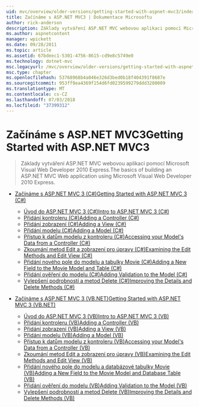 ```yaml
---
uid: mvc/overview/older-versions/getting-started-with-aspnet-mvc3/index
title: Začínáme s ASP.NET MVC3 | Dokumentace Microsoftu
author: rick-anderson
description: Základy vytváření ASP.NET MVC webovou aplikaci pomocí Microsoft Visual Web Developer 2010 Express.
ms.author: aspnetcontent
manager: wpickett
ms.date: 09/28/2011
ms.topic: article
ms.assetid: 67bdeec1-5301-4756-8615-cd9e8c5749e0
ms.technology: dotnet-mvc
msc.legacyurl: /mvc/overview/older-versions/getting-started-with-aspnet-mvc3
msc.type: chapter
ms.openlocfilehash: 53768968b4a046e326d3bed0b18f404391f8687e
ms.sourcegitcommit: 953ff9ea4369f154d6fd0239599279ddd3280009
ms.translationtype: MT
ms.contentlocale: cs-CZ
ms.lasthandoff: 07/03/2018
ms.locfileid: "37399312"
---
```

<a name="getting-started-with-aspnet-mvc3"></a><span data-ttu-id="b6b98-103">Začínáme s ASP.NET MVC3</span><span class="sxs-lookup"><span data-stu-id="b6b98-103">Getting Started with ASP.NET MVC3</span></span>
====================
> <span data-ttu-id="b6b98-104">Základy vytváření ASP.NET MVC webovou aplikaci pomocí Microsoft Visual Web Developer 2010 Express.</span><span class="sxs-lookup"><span data-stu-id="b6b98-104">The basics of building an ASP.NET MVC Web application using Microsoft Visual Web Developer 2010 Express.</span></span>


- [<span data-ttu-id="b6b98-105">Začínáme s ASP.NET MVC 3 (C#)</span><span class="sxs-lookup"><span data-stu-id="b6b98-105">Getting Started with ASP.NET MVC 3 (C#)</span></span>](cs/index.md)

    - [<span data-ttu-id="b6b98-106">Úvod do ASP.NET MVC 3 (C#)</span><span class="sxs-lookup"><span data-stu-id="b6b98-106">Intro to ASP.NET MVC 3 (C#)</span></span>](cs/intro-to-aspnet-mvc-3.md)
    - [<span data-ttu-id="b6b98-107">Přidání kontroleru (C#)</span><span class="sxs-lookup"><span data-stu-id="b6b98-107">Adding a Controller (C#)</span></span>](cs/adding-a-controller.md)
    - [<span data-ttu-id="b6b98-108">Přidání zobrazení (C#)</span><span class="sxs-lookup"><span data-stu-id="b6b98-108">Adding a View (C#)</span></span>](cs/adding-a-view.md)
    - [<span data-ttu-id="b6b98-109">Přidání modelu (C#)</span><span class="sxs-lookup"><span data-stu-id="b6b98-109">Adding a Model (C#)</span></span>](cs/adding-a-model.md)
    - [<span data-ttu-id="b6b98-110">Přístup k datům modelu z kontroleru (C#)</span><span class="sxs-lookup"><span data-stu-id="b6b98-110">Accessing your Model's Data from a Controller (C#)</span></span>](cs/accessing-your-models-data-from-a-controller.md)
    - [<span data-ttu-id="b6b98-111">Zkoumání metod Edit a zobrazení pro úpravy (C#)</span><span class="sxs-lookup"><span data-stu-id="b6b98-111">Examining the Edit Methods and Edit View (C#)</span></span>](cs/examining-the-edit-methods-and-edit-view.md)
    - [<span data-ttu-id="b6b98-112">Přidání nového pole do modelu a tabulky Movie (C#)</span><span class="sxs-lookup"><span data-stu-id="b6b98-112">Adding a New Field to the Movie Model and Table (C#)</span></span>](cs/adding-a-new-field.md)
    - [<span data-ttu-id="b6b98-113">Přidání ověření do modelu (C#)</span><span class="sxs-lookup"><span data-stu-id="b6b98-113">Adding Validation to the Model (C#)</span></span>](cs/adding-validation-to-the-model.md)
    - [<span data-ttu-id="b6b98-114">Vylepšení podrobností a metod Delete (C#)</span><span class="sxs-lookup"><span data-stu-id="b6b98-114">Improving the Details and Delete Methods (C#)</span></span>](cs/improving-the-details-and-delete-methods.md)
- [<span data-ttu-id="b6b98-115">Začínáme s ASP.NET MVC 3 (VB.NET)</span><span class="sxs-lookup"><span data-stu-id="b6b98-115">Getting Started with ASP.NET MVC 3 (VB.NET)</span></span>](vb/index.md)

    - [<span data-ttu-id="b6b98-116">Úvod do ASP.NET MVC 3 (VB)</span><span class="sxs-lookup"><span data-stu-id="b6b98-116">Intro to ASP.NET MVC 3 (VB)</span></span>](vb/intro-to-aspnet-mvc-3.md)
    - [<span data-ttu-id="b6b98-117">Přidání kontroleru (VB)</span><span class="sxs-lookup"><span data-stu-id="b6b98-117">Adding a Controller (VB)</span></span>](vb/adding-a-controller.md)
    - [<span data-ttu-id="b6b98-118">Přidání zobrazení (VB)</span><span class="sxs-lookup"><span data-stu-id="b6b98-118">Adding a View (VB)</span></span>](vb/adding-a-view.md)
    - [<span data-ttu-id="b6b98-119">Přidání modelu (VB)</span><span class="sxs-lookup"><span data-stu-id="b6b98-119">Adding a Model (VB)</span></span>](vb/adding-a-model.md)
    - [<span data-ttu-id="b6b98-120">Přístup k datům modelu z kontroleru (VB)</span><span class="sxs-lookup"><span data-stu-id="b6b98-120">Accessing your Model's Data from a Controller (VB)</span></span>](vb/accessing-your-models-data-from-a-controller.md)
    - [<span data-ttu-id="b6b98-121">Zkoumání metod Edit a zobrazení pro úpravy (VB)</span><span class="sxs-lookup"><span data-stu-id="b6b98-121">Examining the Edit Methods and Edit View (VB)</span></span>](vb/examining-the-edit-methods-and-edit-view.md)
    - [<span data-ttu-id="b6b98-122">Přidání nového pole do modelu a databázové tabulky Movie (VB)</span><span class="sxs-lookup"><span data-stu-id="b6b98-122">Adding a New Field to the Movie Model and Database Table (VB)</span></span>](vb/adding-a-new-field.md)
    - [<span data-ttu-id="b6b98-123">Přidání ověření do modelu (VB)</span><span class="sxs-lookup"><span data-stu-id="b6b98-123">Adding Validation to the Model (VB)</span></span>](vb/adding-validation-to-the-model.md)
    - [<span data-ttu-id="b6b98-124">Vylepšení podrobností a metod Delete (VB)</span><span class="sxs-lookup"><span data-stu-id="b6b98-124">Improving the Details and Delete Methods (VB)</span></span>](vb/improving-the-details-and-delete-methods.md)
